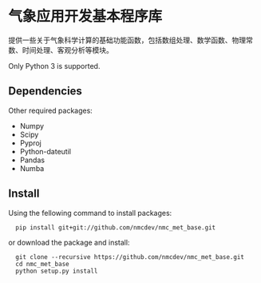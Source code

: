# 气象应用开发基本程序库
提供一些关于气象科学计算的基础功能函数，包括数组处理、数学函数、物理常数、时间处理、客观分析等模块。

Only Python 3 is supported.

## Dependencies
Other required packages:

- Numpy
- Scipy
- Pyproj
- Python-dateutil
- Pandas
- Numba

## Install
Using the fellowing command to install packages:
```
  pip install git+git://github.com/nmcdev/nmc_met_base.git
```

or download the package and install:
```
  git clone --recursive https://github.com/nmcdev/nmc_met_base.git
  cd nmc_met_base
  python setup.py install
```
